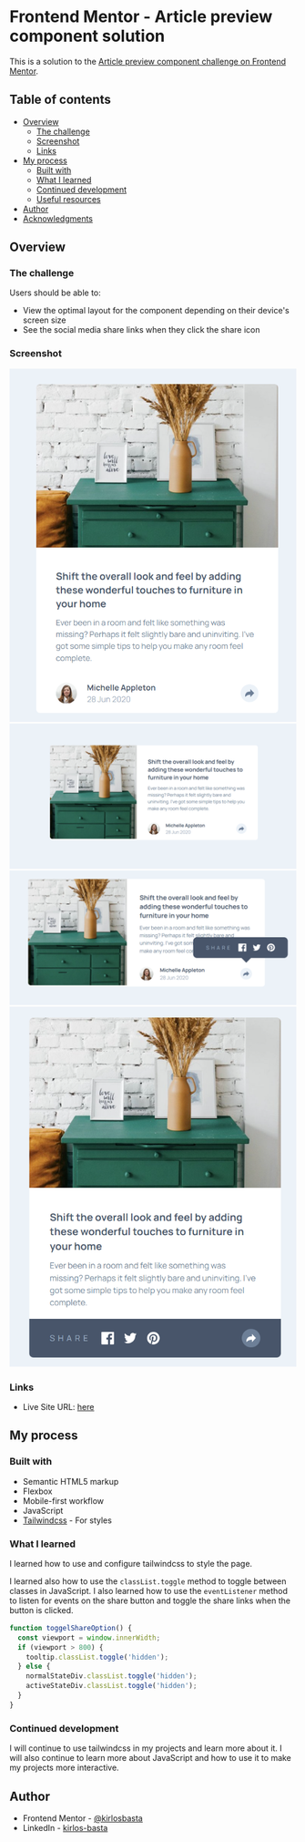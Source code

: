 # Frontend Mentor - Article preview component solution

This is a solution to the [Article preview component challenge on Frontend Mentor](https://www.frontendmentor.io/challenges/article-preview-component-dYBN_pYFT).

## Table of contents

- [Overview](#overview)
  - [The challenge](#the-challenge)
  - [Screenshot](#screenshot)
  - [Links](#links)
- [My process](#my-process)
  - [Built with](#built-with)
  - [What I learned](#what-i-learned)
  - [Continued development](#continued-development)
  - [Useful resources](#useful-resources)
- [Author](#author)
- [Acknowledgments](#acknowledgments)

## Overview

### The challenge

Users should be able to:

- View the optimal layout for the component depending on their device's screen size
- See the social media share links when they click the share icon

### Screenshot

![](./images/Screenshot%202024-12-13%20160040.png)
![](./images/Screenshot%202024-12-13%20160103.png)
![](./images/Screenshot%202024-12-13%20160113.png)
![](./images/Screenshot%202024-12-13%20160132.png)

### Links

- Live Site URL: [here](https://kirlosbasta.github.io/article-preview-component/)

## My process

### Built with

- Semantic HTML5 markup
- Flexbox
- Mobile-first workflow
- JavaScript
- [Tailwindcss](https://tailwindcss.com/) - For styles

### What I learned

I learned how to use and configure tailwindcss to style the page.

I learned also how to use the `classList.toggle` method to toggle between classes in JavaScript. I also learned how to use the `eventListener` method to listen for events on the share button and toggle the share links when the button is clicked.

```js
function toggelShareOption() {
  const viewport = window.innerWidth;
  if (viewport > 800) {
    tooltip.classList.toggle('hidden');
  } else {
    normalStateDiv.classList.toggle('hidden');
    activeStateDiv.classList.toggle('hidden');
  }
}
```

### Continued development

I will continue to use tailwindcss in my projects and learn more about it. I will also continue to learn more about JavaScript and how to use it to make my projects more interactive.

## Author

- Frontend Mentor - [@kirlosbasta](https://www.frontendmentor.io/profile/kirlosbasta)
- LinkedIn - [kirlos-basta](https://www.linkedin.com/in/kirlos-basta/)
